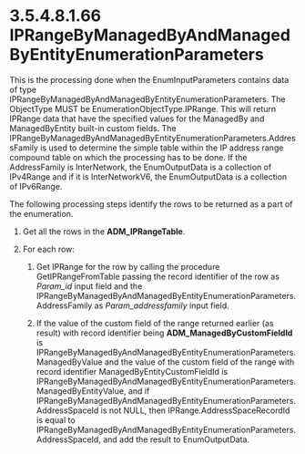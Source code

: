 <html dir="LTR" xmlns:mshelp="http://msdn.microsoft.com/mshelp" xmlns:ddue="http://ddue.schemas.microsoft.com/authoring/2003/5" xmlns:xlink="http://www.w3.org/1999/xlink" xmlns:tool="http://www.microsoft.com/tooltip">
 <body>
 <div id="header">
 <h1 class="heading">3.5.4.8.1.66 IPRangeByManagedByAndManagedByEntityEnumerationParameters</h1>
 </div>
 <div id="mainSection">
 <div id="mainBody">
 <div id="allHistory" class="saveHistory"></div>
 <div id="sectionSection0" class="section" name="collapseableSection">
 

<p>This is the processing done when the EnumInputParameters
contains data of type
IPRangeByManagedByAndManagedByEntityEnumerationParameters. The ObjectType MUST
be EnumerationObjectType.IPRange. This will return IPRange data that have the
specified values for the ManagedBy and ManagedByEntity built-in custom fields.
The IPRangeByManagedByAndManagedByEntityEnumerationParameters.AddressFamily is
used to determine the simple table within the IP address range compound table
on which the processing has to be done. If the AddressFamily is InterNetwork,
the EnumOutputData is a collection of IPv4Range and if it is InterNetworkV6,
the EnumOutputData is a collection of IPv6Range.</p>

<p>The following processing steps identify the rows to be
returned as a part of the enumeration.</p>

<ol><li><p><span> </span>Get all the rows
in the <b>ADM_IPRangeTable</b>.</p>

</li><li><p><span> </span>For each row:</p>

<ol><li><p><span> 
</span>Get IPRange for the row by calling the procedure GetIPRangeFromTable
passing the record identifier of the row as <i>Param_id</i> input field and the
IPRangeByManagedByAndManagedByEntityEnumerationParameters.AddressFamily as <i>Param_addressfamily</i>
input field. </p>

</li><li><p><span> 
</span>If the value of the custom field of the range returned earlier (as
result) with record identifier being <b>ADM_ManagedByCustomFieldId</b> is
IPRangeByManagedByAndManagedByEntityEnumerationParameters.ManagedByValue and
the value of the custom field of the range with record identifier
ManagedByEntityCustomFieldId is
IPRangeByManagedByAndManagedByEntityEnumerationParameters.ManagedByEntityValue,
and if IPRangeByManagedByAndManagedByEntityEnumerationParameters.AddressSpaceId
is not NULL, then IPRange.AddressSpaceRecordId is equal to
IPRangeByManagedByAndManagedByEntityEnumerationParameters.AddressSpaceId, and
add the result to EnumOutputData.</p>

</li></ol></li></ol>
 </div>
 </div>
 </div>
 </body>
</html>
